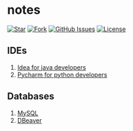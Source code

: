 # notes

[![Star](https://img.shields.io/github/stars/msgiii/notes?color=success)](https://github.com/msgi/notes/)
[![Fork](https://img.shields.io/github/forks/msgiii/notes)](https://github.com/msgi/notes/fork)
[![GitHub Issues](https://img.shields.io/github/issues/msgiii/notes?color=success)](https://github.com/msgi/notes/issues)
[![License](https://img.shields.io/badge/license-Apache%202-blue)](https://github.com/msgiii/notes)



## IDEs

1. [Idea for java developers](https://www.jetbrains.com/idea/)
2. [Pycharm for python developers](https://www.jetbrains.com/pycharm/)


## Databases

1. [MySQL](https://dev.mysql.com/downloads/mysql/)
2. [DBeaver](https://dbeaver.io/download/)




